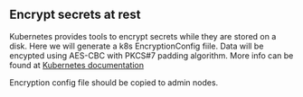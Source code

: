 ## Encrypt secrets at rest
Kubernetes provides tools to encrypt secrets while they are stored on a disk.
Here we will generate a k8s EncryptionConfig fiile.
Data will be encypted using AES-CBC with PKCS#7 padding algorithm.
More info can be found at [Kubernetes documentation](https://kubernetes.io/docs/tasks/administer-cluster/encrypt-data/)

Encryption config file should be copied to admin nodes.